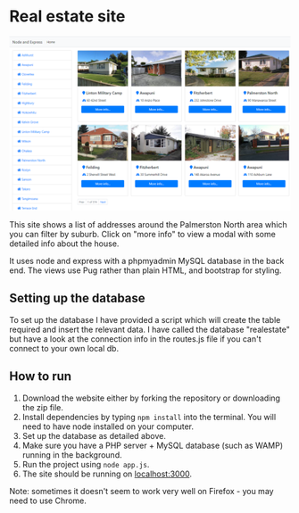 # Real estate site
![Site image](site.png)

This site shows a list of addresses around the Palmerston North area which you can filter by suburb. Click on "more info" to view a modal with some detailed info about the house.

It uses node and express with a phpmyadmin MySQL database in the back end. The views use Pug rather than plain HTML, and bootstrap for styling.

## Setting up the database
To set up the database I have provided a script which will create the table required and insert the relevant data.
I have called the database "realestate" but have a look at the connection info in the routes.js file if you can't connect to your own local db.

## How to run
1. Download the website either by forking the repository or downloading the zip file.
2. Install dependencies by typing ```npm install``` into the terminal. You will need to have node installed on your computer.
3. Set up the database as detailed above.
4. Make sure you have a PHP server + MySQL database (such as WAMP) running in the background.
5. Run the project using ```node app.js```. 
6. The site should be running on [localhost:3000](http://localhost:3000).

Note: sometimes it doesn't seem to work very well on Firefox - you may need to use Chrome.

